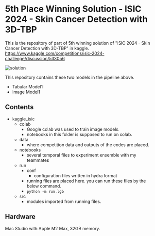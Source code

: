 # 5th Place Winning Solution - ISIC 2024 - Skin Cancer Detection with 3D-TBP
This is the repository of part of 5th winning solution of "ISIC 2024 - Skin Cancer Detection with 3D-TBP" in kaggle.
https://www.kaggle.com/competitions/isic-2024-challenge/discussion/533056

![solution](https://www.googleapis.com/download/storage/v1/b/kaggle-forum-message-attachments/o/inbox%2F3948967%2F38ce6eb11d8320552850efd2a20a1d87%2Fimage1.png?generation=1725877390031631&alt=media)

This repository contains these two models in the pipeline above. 

- Tabular Model1
- Image Model1


## Contents
- kaggle_isic
  - colab
    - Google colab was used to train image models.
    - notebooks in this folder is supposed to run on colab.
  - data
    - where competition data and outputs of the codes are placed.
  - notebooks
    - several temporal files to experiment ensemble with my teammates
  - run
    - conf
      - configuration files written in hydra format
    - running files are placed here. you can run these files by the below command.
    - `python -m run.lgb`
  - src
    - modules imported from running files. 


## Hardware
Mac Studio with Apple M2 Max, 32GB memory.
